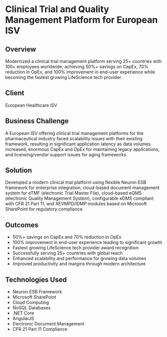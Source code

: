 # Clinical Trial and Quality Management Platform for European ISV

## Overview
Modernized a clinical trial management platform serving 25+ countries with 100+ employees worldwide, achieving 50%+ savings on CapEx, 70% reduction in OpEx, and 100% improvement in end-user experience while becoming the fastest growing LifeScience tech provider.

## Client
European Healthcare ISV

## Business Challenge
A European ISV offering clinical trial management platforms for the pharmaceutical industry faced scalability issues with their existing framework, resulting in significant application latency as data volumes increased, enormous CapEx and OpEx for maintaining legacy applications, and licensing/vendor support issues for aging frameworks.

## Solution
Developed a modern clinical trial platform using flexible Neuron ESB framework for enterprise integration, cloud-based document management system for eTMF (electronic Trial Master File), cloud-based eQMS (electronic Quality Management System), configurable eDMS compliant with CFR 21 Part 11, and XEVMPD/IDMP modules based on Microsoft SharePoint for regulatory compliance.

## Outcomes
- 50%+ savings on CapEx and 70% reduction in OpEx
- 100% improvement in end-user experience leading to significant growth
- Fastest growing LifeScience tech provider award recognition
- Successfully serving 25+ countries with global reach
- Enhanced scalability and performance for growing data volumes
- Improved productivity and margins through modern architecture

## Technologies Used
- Neuron ESB Framework
- Microsoft SharePoint
- Cloud Computing
- NoSQL Databases
- .NET Core
- AngularJS
- Electronic Document Management
- CFR 21 Part 11 Compliance
